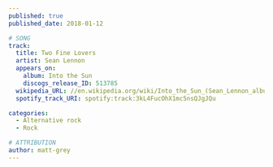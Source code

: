 ```yaml
---
published: true
published_date: 2018-01-12

# SONG
track:
  title: Two Fine Lovers
  artist: Sean Lennon
  appears_on:
    album: Into the Sun
    discogs_release_ID: 513785
  wikipedia_URL: //en.wikipedia.org/wiki/Into_the_Sun_(Sean_Lennon_album)
  spotify_track_URI: spotify:track:3kL4FucOhX1mc5nsQJgJQu

categories:
  - Alternative rock
  - Rock

# ATTRIBUTION
author: matt-grey
---
```

